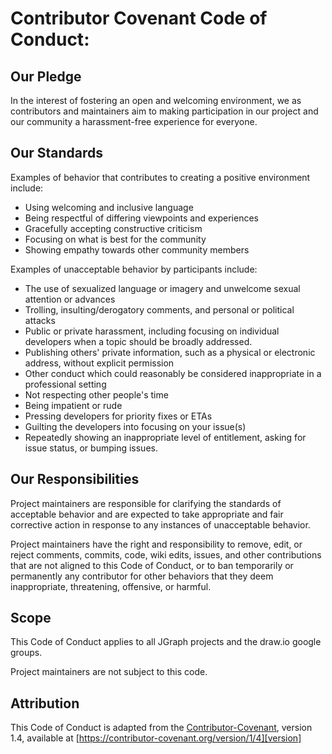 # Contributor Covenant Code of Conduct:

## Our Pledge



In the interest of fostering an open and welcoming environment, we as contributors and maintainers aim to making participation in our project and our community a harassment-free experience for everyone.

## Our Standards

Examples of behavior that contributes to creating a positive environment include:

* Using welcoming and inclusive language
* Being respectful of differing viewpoints and experiences
* Gracefully accepting constructive criticism
* Focusing on what is best for the community
* Showing empathy towards other community members

Examples of unacceptable behavior by participants include:

* The use of sexualized language or imagery and unwelcome sexual attention or advances
* Trolling, insulting/derogatory comments, and personal or political attacks
* Public or private harassment, including focusing on individual developers when a topic should be broadly addressed.
* Publishing others' private information, such as a physical or electronic address, without explicit permission
* Other conduct which could reasonably be considered inappropriate in a professional setting
* Not respecting other people's time
* Being impatient or rude
* Pressing developers for priority fixes or ETAs
* Guilting the developers into focusing on your issue(s)
* Repeatedly showing an inappropriate level of entitlement, asking for issue status, or bumping issues.

## Our Responsibilities

Project maintainers are responsible for clarifying the standards of acceptable behavior and are expected to take appropriate and fair corrective action in response to any instances of unacceptable behavior.

Project maintainers have the right and responsibility to remove, edit, or reject comments, commits, code, wiki edits, issues, and other contributions that are not aligned to this Code of Conduct, or to ban temporarily or permanently any contributor for other behaviors that they deem inappropriate, threatening, offensive, or harmful.

## Scope

This Code of Conduct applies to all JGraph projects and the draw.io google groups.

Project maintainers are not subject to this code.

## Attribution

This Code of Conduct is adapted from the [Contributor-Covenant][homepage], version 1.4, available at [https://contributor-covenant.org/version/1/4][version]

[homepage]: https://contributor-covenant.org
[version]: https://contributor-covenant.org/version/1/4/
